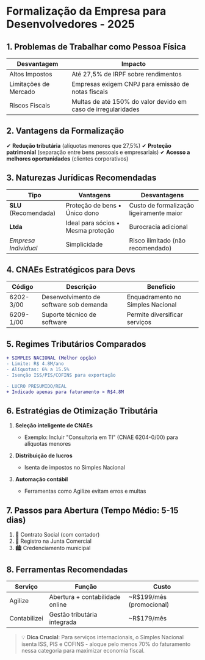 # Formalização da Empresa para Desenvolvedores - 2025

## 1. Problemas de Trabalhar como Pessoa Física
| **Desvantagem**          | **Impacto**                                                                 |
|--------------------------|-----------------------------------------------------------------------------|
| Altos Impostos           | Até 27,5% de IRPF sobre rendimentos                                         |
| Limitações de Mercado    | Empresas exigem CNPJ para emissão de notas fiscais                          |
| Riscos Fiscais          | Multas de até 150% do valor devido em caso de irregularidades               |

## 2. Vantagens da Formalização
✔ **Redução tributária** (alíquotas menores que 27,5%)
✔ **Proteção patrimonial** (separação entre bens pessoais e empresariais)
✔ **Acesso a melhores oportunidades** (clientes corporativos)

## 3. Naturezas Jurídicas Recomendadas
| **Tipo**                | **Vantagens**                              | **Desvantagens**                     |
|-------------------------|-------------------------------------------|--------------------------------------|
| **SLU** (Recomendada)   | Proteção de bens • Único dono            | Custo de formalização ligeiramente maior |
| **Ltda**                | Ideal para sócios • Mesma proteção        | Burocracia adicional                 |
| *Empresa Individual*    | Simplicidade                             | Risco ilimitado (não recomendado)    |

## 4. CNAEs Estratégicos para Devs
| **Código**   | **Descrição**                          | **Benefício**                        |
|--------------|---------------------------------------|--------------------------------------|
| 6202-3/00    | Desenvolvimento de software sob demanda | Enquadramento no Simples Nacional   |
| 6209-1/00    | Suporte técnico de software           | Permite diversificar serviços       |

## 5. Regimes Tributários Comparados
```diff
+ SIMPLES NACIONAL (Melhor opção)
- Limite: R$ 4.8M/ano
- Alíquotas: 6% a 15.5%
- Isenção ISS/PIS/COFINS para exportação

- LUCRO PRESUMIDO/REAL
+ Indicado apenas para faturamento > R$4.8M
```

## 6. Estratégias de Otimização Tributária
1. **Seleção inteligente de CNAEs**
   - Exemplo: Incluir "Consultoria em TI" (CNAE 6204-0/00) para alíquotas menores

2. **Distribuição de lucros**
   - Isenta de impostos no Simples Nacional

3. **Automação contábil**
   - Ferramentas como Agilize evitam erros e multas

## 7. Passos para Abertura (Tempo Médio: 5-15 dias)
1. 📝 Contrato Social (com contador)
2. 🏢 Registro na Junta Comercial
3. 🏙️ Credenciamento municipal

## 8. Ferramentas Recomendadas
| **Serviço**       | **Função**                                | **Custo**               |
|--------------------|------------------------------------------|-------------------------|
| Agilize           | Abertura + contabilidade online          | ~R$199/mês (promocional)|
| Contabilizei      | Gestão tributária integrada              | ~R$179/mês             |


> 💡 **Dica Crucial**: Para serviços internacionais, o Simples Nacional isenta ISS, PIS e COFINS - aloque pelo menos 70% do faturamento nessa categoria para maximizar economia fiscal.
